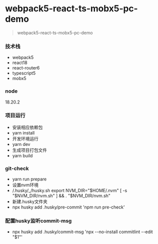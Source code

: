 # webpack5-react-ts-mobx5-pc-demo
> webpack5-react-ts-mobx5-pc-demo

### 技术栈
- webpack5
- react18
- react-router6
- typescript5
- mobx5

### node
18.20.2

### 项目运行
- 安装相应依赖包
- yarn install
- 开发环境运行
- yarn dev
- 生成项目打包文件
- yarn build


### git-check
- yarn run prepare
- 设置nvm环境
- /.husky/_/husky.sh
 export NVM_DIR="$HOME/.nvm"
[ -s "$NVM_DIR/nvm.sh" ] && \. "$NVM_DIR/nvm.sh" 
- 新建.husky文件夹
- npx husky add .husky/pre-commit 'npm run pre-check'

### 配置husky监听commit-msg
- npx husky add .husky/commit-msg 'npx --no-install commitlint --edit "$1"'
